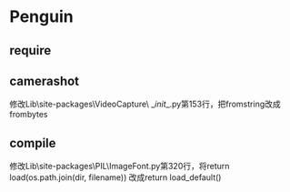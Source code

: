 # Penguin

## require

## camerashot

修改Lib\site-packages\VideoCapture\ \__init__.py第153行，把fromstring改成frombytes

## compile

修改Lib\site-packages\PIL\ImageFont.py第320行，将return load(os.path.join(dir, filename)) 改成return load_default()